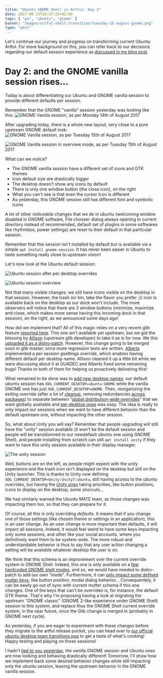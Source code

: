 ```yaml
---
title: "Ubuntu GNOME Shell in Artful: Day 2"
date: 2017-08-15T10:57:25+02:00
tags: [ "pu", "ubuntu", "gnome" ]
banner: "images/artful-shell-transition/tuesday-15-august-gnome.png"
type: "post"
---
```


Let's continue our journey and progress on transforming current Ubuntu Artful. For more background on this, you can refer back to our decisions regarding our default session experience as [discussed in my blog post](/2017/08/03/ubuntu--guadec-2017-and-plans-for-gnome-shell-migration/).

# Day 2: and the GNOME vanilla session rises…

Today is about differentiating our Ubuntu and GNOME vanilla session to provide different defaults per session.

Remember that the GNOME "vanilla" session yesterday was looking like this:
![GNOME Vanilla session, as per Monday 14th of August 2017](/images/artful-shell-transition/monday-14-august-gnome.png)

After upgrading today, there is a whole new layout, very close to a pure upstream GNOME default look:
![GNOME Vanilla session, as per Tuesday 15th of August 2017](/images/artful-shell-transition/tuesday-15-august-gnome.png)

![GNOME Vanilla session in overview mode, as per Tuesday 15th of August 2017](/images/artful-shell-transition/tuesday-15-august-gnome-overview.png)

What can we notice?
* The GNOME vanilla session have a different set of icons and GTK themes
* Icon default size are drastically bigger
* The desktop doesn't show any icons by default
* There is only one window button (the close icon), on the right
* What you can't see is that even the cursor icon is different
* As yesterday, this GNOME session still has different font and symbolic icons

A lot of other noticeable changes that we do in ubuntu (welcoming window disabled in GNOME software, File chooser dialog always opening in current directory instead of recommended, default set of plugins in some softwares like rhythmbox, power settings) are reset to their default in that particular session.

Remember that this session isn't installed by default but is available via a simple `apt install gnome-session`. It has never been easier in Ubuntu to taste something really close to upstream vision!

Let's now look at the Ubuntu default session:

![Ubuntu session after per desktop overrides](/images/artful-shell-transition/tuesday-15-august-default.png)

![Ubuntu session overview](/images/artful-shell-transition/tuesday-15-august-default-overview.png)

Not that many visible changes: we still have icons visible on the desktop in that session. However, the trash (or bin, take the flavor you prefer ;)) icon is available back on the desktop as our dock won't include. The more observers will notice that there are 3 window buttons (minimize, maximize and close, which makes more sense having this incoming dock in that session), on the right, as we announced some days ago! 

How did we implement that? All of this magic relies on a very recent glib feature [reported here](https://bugzilla.gnome.org/show_bug.cgi?id=746592). This one isn't available yet upstream, but we got the blessing by [Allison](https://blogs.gnome.org/desrt/) (upstream glib developer) to take it as is for now. We this [uploaded it as a distro-patch](https://launchpad.net/ubuntu/+source/glib2.0/2.53.4-3ubuntu1). However, this change going to be merged soon in glib master, once more regression tests are written. [Alberts](https://launchpad.net/~muktupavels) implemented a per session gsettings override, which enables having different default per desktop name. Allison cleaned it up a little bit while we were discussing about it at GUADEC and Alberts fixed some remaining bugs! Thanks to both of them for helping us proactively delivering this!

What remained to be done was to [add new desktop names](http://launchpadlibrarian.net/333296311/gnome-session_3.24.1-0ubuntu18_3.24.1-0ubuntu19.diff.gz): our default ubuntu session has `XDG_CURRENT_DESKTOP=ubuntu:GNOME` while the vanilla GNOME one has just `XDG_CURRENT_DESKTOP=GNOME`. Then, reorganizing the exiting override (after a lot of [cleanup](http://bazaar.launchpad.net/~ubuntu-desktop/+junk/ubuntu-settings/revision/98), removing redundancies [across packages](http://launchpadlibrarian.net/333296844/gtk+3.0_3.22.17-0ubuntu1_3.22.17-0ubuntu2.diff.gz)) to separate between "[global distribution-wide overrides](http://bazaar.launchpad.net/~ubuntu-desktop/+junk/ubuntu-settings/view/head:/debian/ubuntu-settings.gsettings-override#L1)" that we want globally available and [per-desktop ones](http://bazaar.launchpad.net/~ubuntu-desktop/+junk/ubuntu-settings/view/head:/debian/ubuntu-settings.gsettings-override#L46) was easy. The idea is really to only impact our sessions when we want to have different behavior than the default upstream one, without impacting the other session.

So, what about Unity you will say? Remember that people upgrading will still have the "unity" session available (it won't be the default session and people will be transitionned to our newdefault ubuntu one using GNOME Shell), and people installing from scratch can still `apt install unity` if they want to have this unity session available in their display manager.

![The unity session](/images/artful-shell-transition/tuesday-15-august-unity.png)

Well, buttons are on the left, as people might expect with the unity experience and the trash icon isn't displayed on the desktop but still on the Unity launcher. This is thanks to Unity now defining `XDG_CURRENT_DESKTOP=Unity:Unity7:ubuntu`, still having access to the *ubuntu* overrides, but having the [*Unity* ones](http://bazaar.launchpad.net/~ubuntu-desktop/+junk/ubuntu-settings/view/head:/debian/ubuntu-settings.gsettings-override#L129) taking priorities, like button positions, icons to display on the desktop, some shorcuts…

We had similarly warned the Ubuntu MATE team, as those changes was impacting them too, so that they can prepare for it.

Of course, all this is only overriding *defaults*. It means that if you change one of those settings (like chosen theme or settings in an application), this is an user change. As an user change is more important than defaults, it will impact all sessions. Indeed, it would feel weird to have some keys impacting only some sessions, and other like your social accounts, where you definitively want them to be system-wide. The more robust and understandable behavior is thus to say that any user action changing a setting will be available whatever desktop the user is on.

We think that this schema is an improvement over the current override system in GNOME Shell. Indeed, this one is only available on a [few hardcoded GNOME shell modes](https://git.gnome.org/browse/gnome-shell/tree/src/shell-global.c#n1489), and so, we would have needed to distro-patch to add our own "mode". Furthermore, it can [only impact some defined mutter keys](https://git.gnome.org/browse/gnome-shell-extensions/tree/data/org.gnome.shell.extensions.classic-overrides.gschema.xml), like button position, modal dialog behavior… Consequentely, it can be easily go out of sync with current mutter schema if this one changes. One of the keys that can't be overriden is, for instance, the default GTK theme.
That's why I'm proposing having a look at migrating the upstream "GNOME classic" (GNOME 2-like experience under GNOME Shell) session to this system, and replace thus the GNOME Shell current override system, in the near future, once the Glib change is merged in (probably in GNOME next cycle).

As yesterday, if you are eager to experiment with these changes before they migrate to the artful release pocket, you can head over to [our official ubuntu desktop team transitions ppa](https://launchpad.net/~ubuntu-desktop/+archive/ubuntu/transitions) to get a taste of what's cooking! Happy testing and playing on those sessions!

I hadn't [lied to you yesterday](https://didrocks.fr/2017/08/14/ubuntu-gnome-shell-in-artful-day-1/), the vanilla GNOME session and Ubuntu ones are now looking and behaving drastically different! Tomorrow, I'll show how we implement back some desired behavior changes while still impacting only the ubuntu session, leaving the upstream behavior in the GNOME vanilla session.
